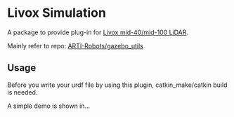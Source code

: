 # Livox Simulation 
A package to provide plug-in for [Livox mid-40/mid-100 LiDAR](https://www.livoxtech.com/mid-40-and-mid-100). 

Mainly refer to repo: [ARTI-Robots/gazebo_utils](https://github.com/ARTI-Robots/gazebo_utils)

## Usage
Before you write your urdf file by using this plugin, catkin_make/catkin build is needed.

A simple demo is shown in...
